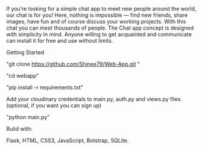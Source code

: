 If you’re looking for a simple chat app to meet new people around the world, our chat is for you! Here, nothing is impossible — find new friends, share images, have fun and of course discuss your working projects. With this chat you can meet thousands of people. The Chat app concept is designed with simplicity in mind. Anyone willing to get acquainted and communicate can install it for free and use without limits.


Getting Started 

"git clone https://github.com/Shinee79/Web-App.git "

"cd webapp"

"pip install -r requirements.txt"

Add your cloudinary credentials to main.py, auth.py and views.py files. (optional, if you want you can sign up)

"python main.py"

Bulid with:

Flask, HTML, CSS3, JavaScript, Botstrap, SQLite.
